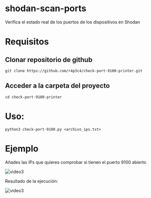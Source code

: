 # shodan-scan-ports
Verifica el estado real de los puertos de los dispositivos en Shodan

# Requisitos
## Clonar repositorio de github
    git clone https://github.com/r4p3c4/check-port-9100-printer.git
    
## Acceder a la carpeta del proyecto
    cd check-port-9100-printer

# Uso:
    python3 check-port-9100.py <archivo_ips.txt>
    
# Ejemplo

Añades las IPs que quieres comprobar si tienen el puerto 9100 abierto

<img src="https://i.postimg.cc/K8W3wRCG/01.png" alt="video3"/>

Resultado de la ejecución:

<img src="https://i.postimg.cc/hPpd8Cr7/02.png" alt="video3"/>
